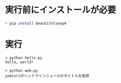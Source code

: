 # 実行前にインストールが必要

```bash
> pip install beautifulsoup4
```

# 実行

```
> python hello.py
hello, world!

> python web.py
yomiuriのヘッドラインニュースのタイトルを取得
```